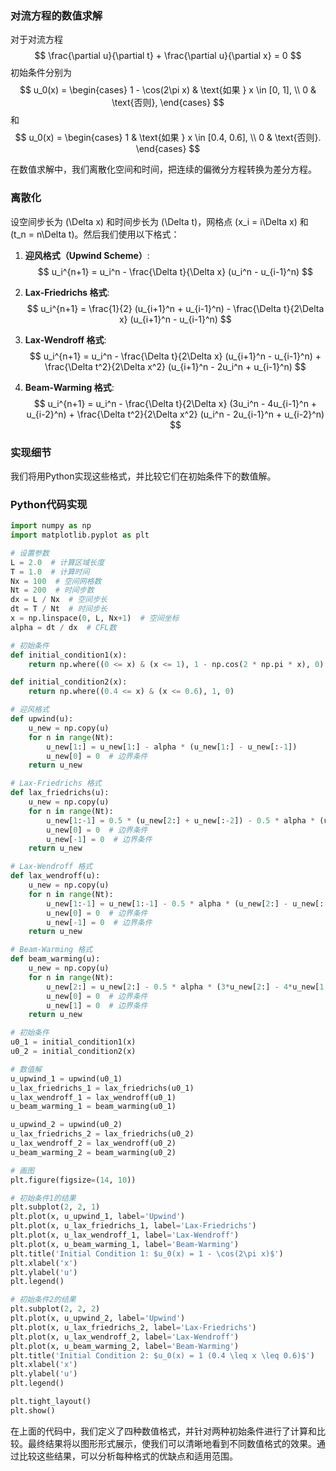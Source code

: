 ### 对流方程的数值求解

对于对流方程
$$
\frac{\partial u}{\partial t} + \frac{\partial u}{\partial x} = 0
$$
初始条件分别为
$$
u_0(x) = \begin{cases}
1 - \cos(2\pi x) & \text{如果 } x \in [0, 1], \\
0 & \text{否则},
\end{cases}
$$
和
$$
u_0(x) = \begin{cases}
1 & \text{如果 } x \in [0.4, 0.6], \\
0 & \text{否则}.
\end{cases}
$$

在数值求解中，我们离散化空间和时间，把连续的偏微分方程转换为差分方程。

### 离散化

设空间步长为 \(\Delta x\) 和时间步长为 \(\Delta t\)，网格点 \(x_i = i\Delta x\) 和 \(t_n = n\Delta t\)。然后我们使用以下格式：

1. **迎风格式（Upwind Scheme）**:
   $$
   u_i^{n+1} = u_i^n - \frac{\Delta t}{\Delta x} (u_i^n - u_{i-1}^n)
   $$

2. **Lax-Friedrichs 格式**:
   $$
   u_i^{n+1} = \frac{1}{2} (u_{i+1}^n + u_{i-1}^n) - \frac{\Delta t}{2\Delta x} (u_{i+1}^n - u_{i-1}^n)
   $$

3. **Lax-Wendroff 格式**:
   $$
   u_i^{n+1} = u_i^n - \frac{\Delta t}{2\Delta x} (u_{i+1}^n - u_{i-1}^n) + \frac{\Delta t^2}{2\Delta x^2} (u_{i+1}^n - 2u_i^n + u_{i-1}^n)
   $$

4. **Beam-Warming 格式**:
   $$
   u_i^{n+1} = u_i^n - \frac{\Delta t}{2\Delta x} (3u_i^n - 4u_{i-1}^n + u_{i-2}^n) + \frac{\Delta t^2}{2\Delta x^2} (u_i^n - 2u_{i-1}^n + u_{i-2}^n)
   $$

### 实现细节

我们将用Python实现这些格式，并比较它们在初始条件下的数值解。

### Python代码实现

```python
import numpy as np
import matplotlib.pyplot as plt

# 设置参数
L = 2.0  # 计算区域长度
T = 1.0  # 计算时间
Nx = 100  # 空间网格数
Nt = 200  # 时间步数
dx = L / Nx  # 空间步长
dt = T / Nt  # 时间步长
x = np.linspace(0, L, Nx+1)  # 空间坐标
alpha = dt / dx  # CFL数

# 初始条件
def initial_condition1(x):
    return np.where((0 <= x) & (x <= 1), 1 - np.cos(2 * np.pi * x), 0)

def initial_condition2(x):
    return np.where((0.4 <= x) & (x <= 0.6), 1, 0)

# 迎风格式
def upwind(u):
    u_new = np.copy(u)
    for n in range(Nt):
        u_new[1:] = u_new[1:] - alpha * (u_new[1:] - u_new[:-1])
        u_new[0] = 0  # 边界条件
    return u_new

# Lax-Friedrichs 格式
def lax_friedrichs(u):
    u_new = np.copy(u)
    for n in range(Nt):
        u_new[1:-1] = 0.5 * (u_new[2:] + u_new[:-2]) - 0.5 * alpha * (u_new[2:] - u_new[:-2])
        u_new[0] = 0  # 边界条件
        u_new[-1] = 0  # 边界条件
    return u_new

# Lax-Wendroff 格式
def lax_wendroff(u):
    u_new = np.copy(u)
    for n in range(Nt):
        u_new[1:-1] = u_new[1:-1] - 0.5 * alpha * (u_new[2:] - u_new[:-2]) + 0.5 * alpha**2 * (u_new[2:] - 2*u_new[1:-1] + u_new[:-2])
        u_new[0] = 0  # 边界条件
        u_new[-1] = 0  # 边界条件
    return u_new

# Beam-Warming 格式
def beam_warming(u):
    u_new = np.copy(u)
    for n in range(Nt):
        u_new[2:] = u_new[2:] - 0.5 * alpha * (3*u_new[2:] - 4*u_new[1:-1] + u_new[:-2]) + 0.5 * alpha**2 * (u_new[2:] - 2*u_new[1:-1] + u_new[:-2])
        u_new[0] = 0  # 边界条件
        u_new[1] = 0  # 边界条件
    return u_new

# 初始条件
u0_1 = initial_condition1(x)
u0_2 = initial_condition2(x)

# 数值解
u_upwind_1 = upwind(u0_1)
u_lax_friedrichs_1 = lax_friedrichs(u0_1)
u_lax_wendroff_1 = lax_wendroff(u0_1)
u_beam_warming_1 = beam_warming(u0_1)

u_upwind_2 = upwind(u0_2)
u_lax_friedrichs_2 = lax_friedrichs(u0_2)
u_lax_wendroff_2 = lax_wendroff(u0_2)
u_beam_warming_2 = beam_warming(u0_2)

# 画图
plt.figure(figsize=(14, 10))

# 初始条件1的结果
plt.subplot(2, 2, 1)
plt.plot(x, u_upwind_1, label='Upwind')
plt.plot(x, u_lax_friedrichs_1, label='Lax-Friedrichs')
plt.plot(x, u_lax_wendroff_1, label='Lax-Wendroff')
plt.plot(x, u_beam_warming_1, label='Beam-Warming')
plt.title('Initial Condition 1: $u_0(x) = 1 - \cos(2\pi x)$')
plt.xlabel('x')
plt.ylabel('u')
plt.legend()

# 初始条件2的结果
plt.subplot(2, 2, 2)
plt.plot(x, u_upwind_2, label='Upwind')
plt.plot(x, u_lax_friedrichs_2, label='Lax-Friedrichs')
plt.plot(x, u_lax_wendroff_2, label='Lax-Wendroff')
plt.plot(x, u_beam_warming_2, label='Beam-Warming')
plt.title('Initial Condition 2: $u_0(x) = 1 (0.4 \leq x \leq 0.6)$')
plt.xlabel('x')
plt.ylabel('u')
plt.legend()

plt.tight_layout()
plt.show()
```

在上面的代码中，我们定义了四种数值格式，并针对两种初始条件进行了计算和比较。最终结果将以图形形式展示，使我们可以清晰地看到不同数值格式的效果。通过比较这些结果，可以分析每种格式的优缺点和适用范围。